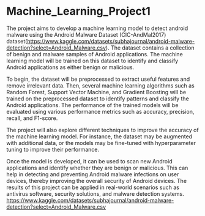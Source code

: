 # Machine_Learning_Project1

The project aims to develop a machine learning model to detect android malware using the Android Malware Dataset (CIC-AndMal2017) dataset(https://www.kaggle.com/datasets/subhajournal/android-malware-detection?select=Android_Malware.csv). The dataset contains a collection of benign and malware samples of Android applications. The machine learning model will be trained on this dataset to identify and classify Android applications as either benign or malicious.

To begin, the dataset will be preprocessed to extract useful features and remove irrelevant data. Then, several machine learning algorithms such as Random Forest, Support Vector Machine, and Gradient Boosting will be trained on the preprocessed dataset to identify patterns and classify the Android applications. The performance of the trained models will be evaluated using various performance metrics such as accuracy, precision, recall, and F1-score.

The project will also explore different techniques to improve the accuracy of the machine learning model. For instance, the dataset may be augmented with additional data, or the models may be fine-tuned with hyperparameter tuning to improve their performance.

Once the model is developed, it can be used to scan new Android applications and identify whether they are benign or malicious. This can help in detecting and preventing Android malware infections on user devices, thereby improving the overall security of Android devices. The results of this project can be applied in real-world scenarios such as antivirus software, security solutions, and malware detection systems.
https://www.kaggle.com/datasets/subhajournal/android-malware-detection?select=Android_Malware.csv
